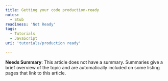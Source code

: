```yaml
---
title: Getting your code production-ready
notes:
  - Stub
readiness: 'Not Ready'
tags:
  - Tutorials
  - JavaScript
uri: 'tutorials/production ready'

---
```

**Needs Summary**: This article does not have a summary. Summaries give a brief overview of the topic and are automatically included on some listing pages that link to this article.

